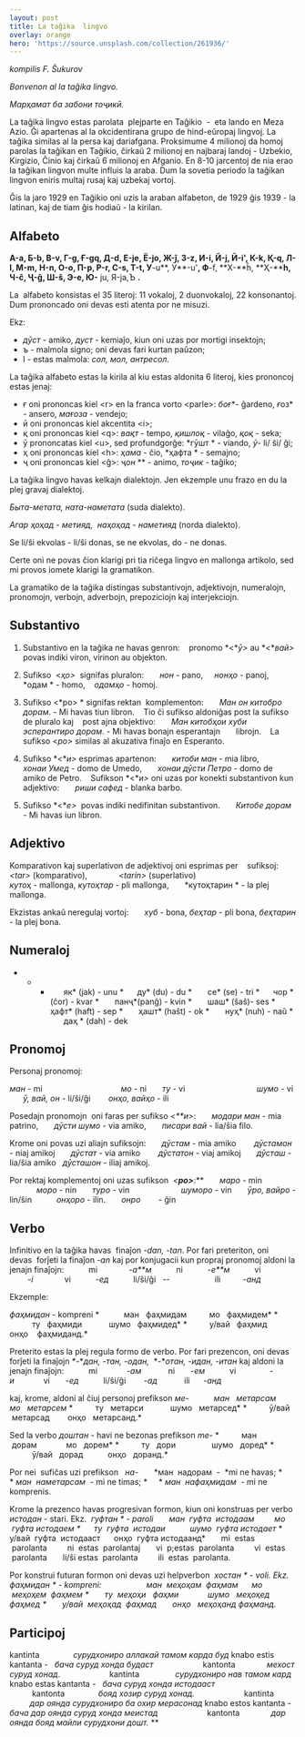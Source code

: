 ```yaml
---
layout: post
title: La taĝika  lingvo
overlay: orange
hero: 'https://source.unsplash.com/collection/261936/'
---
```

*kompilis F. Ŝukurov*

*Bonvenon al la taĝika lingvo.*

*Марҳамат ба забони  тоҷикӣ.* 

La taĝika lingvo estas parolata  plejparte en Taĝikio  -  eta lando en   Meza Azio. Ĝi apartenas al la okcidentirana grupo de hind-eŭropaj   lingvoj. La taĝika similas al la persa kaj dariafgana. Proksimume  4 milionoj da homoj parolas la taĝikan en Taĝikio, ĉirkaŭ 2 milionoj   en najbaraj landoj - Uzbekio, Kirgizio, Ĉinio kaj ĉirkaŭ 6 milionoj   en Afganio. En 8-10 jarcentoj de nia erao la taĝikan lingvon multe   influis la araba. Dum la sovetia periodo la taĝikan lingvon eniris   multaj rusaj kaj uzbekaj vortoj.
<!--break-->  
Ĝis la jaro 1929 en Taĝikio oni uzis la araban alfabeton, de 1929   ĝis 1939 - la latinan, kaj de tiam ĝis hodiaŭ - la kirilan. 

## Alfabeto 

**А-**a**,
Б-**b**,
В-**v**,
Г-**g**,
Ғ-**gq**,
Д-**d**,
Е-**je**,
Ё-**jo, Ж-ĵ,
З-z**,
И-**i**,
Й-**j**,
Ӣ-**i'**,
К-**k**,
Қ-**q**,
Л-**l**,
М-**m**,**
**Н-**n**,
О-**o**,
П-**p**,
Р-**r**,
С-**s**,
Т-**t**,
У**-u**,
Ӯ**-u'**,
Ф**-f,
**Х-**ĥ,
**Ҳ-****h,
Ч-ĉ,
Ҷ-ĝ, Ш-ŝ, Э-e,
Ю-** 
ju,
Я-ja,Ъ
**.**

La  alfabeto konsistas el 35 literoj:  11 vokaloj, 2 duonvokaloj, 22 konsonantoj.  Dum prononcado oni devas esti atenta por ne misuzi. 

Ekz: 

- *дӯст* - amiko,  *дуст* - kemiaĵo, kiun oni uzas por mortigi insektojn;
- ъ - malmola signo; oni devas fari kurtan paŭzon; 
- l - estas malmola:  *сол, мол, антресол.*

La taĝika alfabeto estas la kirila al kiu estas aldonita 6 literoj, kies prononcoj estas jenaj:

- ғ oni prononcas kiel \<r\> en la franca vorto \<parle\>: *бо*ғ*- ĝardeno, *ғ*оз* - ansero,  *ма*ғ*оза* - vendejo;
- ӣ oni prononcas kiel akcentita \<i\>; 
- қ oni prononcas kiel \<q\>:  *вақт* - tempo,  *қишлоқ* - vilaĝo,  *қоқ* - seka;
- ӯ prononcatas kiel \<u\>, sed profundgorĝe:  *гӯшт * - viando,  *ӯ*- li/ ŝi/ ĝi;
- ҳ oni prononcas kiel \<h\>:  *ҳама* - ĉio,  *ҳафта * - semajno; 
- ҷ oni prononcas kiel \<ĝ\>:  ҷ*он* ** - animo,  *тоҷик* - taĝiko;

La taĝika lingvo havas kelkajn dialektojn.  Jen ekzemple unu frazo en du la plej gravaj dialektoj.   

*Быта-метата, ната-наметата* (suda dialekto).

*Агар ҳоҳад - метияд,  наҳоҳад - наметияд* (norda dialekto). 

Se li/ŝi ekvolas - li/ŝi donas, se ne ekvolas, do - ne donas.

Certe oni ne povas ĉion klarigi pri tia riĉega lingvo en mallonga artikolo, sed mi provos iomete klarigi la gramatikon.

La gramatiko de la taĝika distingas substantivojn, adjektivojn, numeralojn, pronomojn, verbojn, adverbojn, prepoziciojn kaj interjekciojn.

## Substantivo

1) Substantivo en la taĝika ne havas genron:
  
pronomo *\<**ӯ\>* аu *\<**вай\>* povas indiki viron, virinon  аu objekton. 

2) Sufikso  \<*ҳо\>*  signifas pluralon:        *нон* - pano,      *нонҳо* - panoj,        *одам * - homo,     *одамҳо* - homoj. 

3) Sufikso \<*ро\> * signifas rektan  komplementon:       *Ман он китобро дорам*. - Mi havas tiun libron.    Tio ĉi sufikso aldoniĝas post la sufikso de pluralo kaj    post ajna objektivo:        *Ман китобҳои хуби эсперантиро дорам*. - Mi havas bonajn esperantajn       librojn.    La sufikso \<*ро\>* similas al akuzativa finaĵo en Esperanto.

4) Sufikso *\<**и\>* esprimas apartenon:        *китоби ман* - mia libro,        *хонаи Умед* - domo de Umedo,        *хонаи дӯсти Петро* - domo de amiko de Petro.    Sufikson *\<**и\>* oni uzas por konekti substantivon kun adjektivo:        *риши сафед* - blanka barbo.

5) Sufikso *\<**е\>*  povas indiki nedifinitan substantivon.        *Китобе дорам* - Mi havas iun libron.                      

## Adjektivo

Komparativon kaj superlativon de adjektivoj oni esprimas per    sufiksoj: *\<tar\>* (komparativo),              *\<tarin\>* (superlativo)                                             *кутоҳ* - mallonga,  *кутоҳтар* - pli mallonga,        *кутоҳтарин * - la plej mallonga.

Ekzistas ankaŭ neregulaj vortoj:        *хуб* - bona,  *беҳтар* - pli bona,  *беҳтарин* - la plej bona.

## Numeraloj

 * * *        як* (jak) - unu *      ду* (du) - du *        се* (se) - tri *      чор * (ĉor) - kvar *        панҷ*(panĝ) - kvin *        шаш* (ŝaŝ)- ses *        ҳафт* (haft) - sep *        ҳашт* (haŝt) - ok *        нуҳ* (nuh) - naŭ *        даҳ * (dah) - dek

## Pronomoj

Personaj pronomoj:

*ман* - mi                                    *мо* - ni        *ту* - vi                                 *шумо* - vi        *ӯ, вай, он* - li/ŝi/ĝi        *онҳо, вайҳо* - ili


Posedajn pronomojn  oni faras per sufikso *\<**и\>*:        *модари ман* - mia patrino,        *дӯсти шумо* - via amiko,        *писари вай* - lia/ŝia filo.

Krome oni povas uzi aliajn sufiksojn:        *дӯстам* - mia amiko         *дӯстамон* - niaj amikoj       *дӯстат* - via amiko         *дӯстaтон* - viaj amikoj        *дӯсташ* - lia/ŝia amiko    *дӯсташон* - iliaj amikoj.

Por rektaj komplementoj oni uzas sufikson  *\<**ро\>***:**        *маро* - min                            *моро* - nin        *туро* - vin                        *шуморо* - vin        *ӯро, вайро* - lin/ŝin            *онҳоро* - ilin.        *онро*        - ĝin

## Verbo

Infinitivo en la taĝika havas  finaĵon *-dan, -tan*. Por fari preteriton, oni  devas  forĵeti la finaĵon *-an* kaj por konjugacii kun propraj pronomoj aldoni la jenajn finaĵojn:           mi              -*a**м*           ni           -*e**м*           vi                -*i*              vi           -*ед*           li/ŝi/ĝi   --                    ili          -*анд*

Ekzemple:

*фаҳмидан* - kompreni *            ман   фаҳмидам          мо   фаҳмидем* *            ту   фаҳмиди            шумо   фаҳмидед* *          у/вай   фаҳмид          онҳо    фаҳмиданд.*


Preterito estas la plej regula formo de verbo. Por fari prezencon, oni devas forĵeti la finaĵojn *-**дан, -тан, -одан,*  *-**отан, -идан, -итан* kaj aldoni la jenajn finaĵojn:           mi             -*ам*            ni       -*ем*           vi               -*и*             vi       -*ед*           li/ŝi/ĝi        -*ад*            ili      -*анд*

kaj, krome, aldoni al ĉiuj personoj prefikson  *ме-*           *ман   метарсам          мо   метарсем* *          ту   метарси            шумо   метарсед* *          ӯ/вай   метарсад        онҳо   метарсанд.*

Sed la verbo  *доштан* - havi ne bezonas prefikson *me-* *          ман   дорам             мо   дорем* *          ту   дори                шумо   доред* *           ӯ/вай   дорад           онҳо   доранд.*

Por nei  sufiĉas uzi prefikson    *на-*       *ман  надорам  -  *mi ne havas; *     * *ман  наметарсам  -* mi ne timas; *     * *ман  нафаҳмидам  -* mi ne komprenis.

Krome la prezenco havas progresivan formon, kiun oni konstruas per verbo  *истодан* - stari. Ekz.   *гуфтан * - paroli       *ман  гуфта  истодаам         мо  гуфта истодаем* *      ту  гуфта  истодаи           шумо  гуфта истодает* *      у/вай  гуфта  истодааст      онҳо  гуфта истодаанд*       mi  estas  parolanta         ni  estas  parolantaj       vi  p;estas  parolanta         vi  estas  parolanta       li/ŝi estas  parolanta         ili  estas  parolanta.

Por konstrui futuran formon oni devas uzi helpverbon   *хостан * - voli. Ekz.  *фаҳмидан * - kompreni:                      *ман  меҳоҳам  фаҳмам      мо   меҳоҳем  фаҳмем* *        ту  меҳоҳи   фаҳми             шумо   меҳоҳед фаҳмед* *        у/вай  меҳоҳад  фаҳмад       онҳо   меҳоҳанд фаҳманд.*

## Participoj

kantinta               *сурудхониро аллакай тамом карда буд* knabo estis kantanta -   *бача суруд хонда будаст*                      kantonta              *мехост суруд хонад*.                      kantinta                *сурудхониро нав тамом кард* knabo estas kantanta -   *бача суруд хонда истодааст*                      kantonta               *бояд хозир суруд хонад.*                      kantinta                *дар оянда сурудхониро ба охир мерасонад* knabo estos kantanta -    *бача дар оянда суруд хонда меистад*                      kantonta              *дар оянда бояд майли сурудхони дошт.* **
